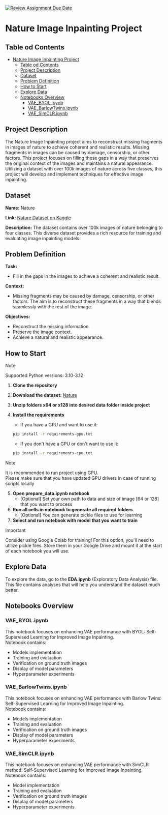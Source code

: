 [![Review Assignment Due Date](https://classroom.github.com/assets/deadline-readme-button-22041afd0340ce965d47ae6ef1cefeee28c7c493a6346c4f15d667ab976d596c.svg)](https://classroom.github.com/a/2KPK7r4z)

# Nature Image Inpainting Project

## Table od Contents

- [Nature Image Inpainting Project](#nature-image-inpainting-project)
  - [Table od Contents](#table-od-contents)
  - [Project Description](#project-description)
  - [Dataset](#dataset)
  - [Problem Definition](#problem-definition)
  - [How to Start](#how-to-start)
  - [Explore Data](#explore-data)
  - [Notebooks Overview](#notebooks-overview)
    - [VAE\_BYOL.ipynb](#vae_byolipynb)
    - [VAE\_BarlowTwins.ipynb](#vae_barlowtwinsipynb)
    - [VAE\_SimCLR.ipynb](#vae_simclripynb)

## Project Description

The Nature Image Inpainting project aims to reconstruct missing fragments in images of nature to achieve coherent and realistic results. Missing fragments in images can be caused by damage, censorship, or other factors. This project focuses on filling these gaps in a way that preserves the original context of the images and maintains a natural appearance. Utilizing a dataset with over 100k images of nature across five classes, this project will develop and implement techniques for effective image inpainting.

## Dataset

**Name:** Nature

**Link:** [Nature Dataset on Kaggle](https://www.kaggle.com/datasets/heyitsfahd/nature)

**Description:** The dataset contains over 100k images of nature belonging to four classes. This diverse dataset provides a rich resource for training and evaluating image inpainting models.

## Problem Definition

**Task:**

- Fill in the gaps in the images to achieve a coherent and realistic result.

**Context:**

- Missing fragments may be caused by damage, censorship, or other factors. The aim is to reconstruct these fragments in a way that blends seamlessly with the rest of the image.

**Objectives:**

- Reconstruct the missing information.
- Preserve the image context.
- Achieve a natural and realistic appearance.

## How to Start

> [!NOTE]
> Supported Python versions: 3.10-3.12

1. **Clone the repository**
2. **Download the dataset:** [Nature](https://www.kaggle.com/datasets/heyitsfahd/nature)
3. **Unzip folders x64 or x128 into desired data folder inside project**
4. **Install the requirements**

   - If you have a GPU and want to use it:

   ```bash
   pip install -r requirements-gpu.txt
   ```

   - If you don't have a GPU or don't want to use it:

   ```bash
   pip install -r requirements-cpu.txt
   ```

> [!NOTE]
> It is recommended to run project using GPU. \
> Please make sure that you have updated GPU drivers in case of running scripts locally

5. **Open prepare_data.ipynb notebook**
    - [Optional] Set your own path to data and size of image [64 or 128] that you want to process
6. **Run all cells in notebook to generate all required folders**
   - [Optional] You can generate pickle files to use for learning
7. **Select and run notebook with model that you want to train**
> [!IMPORTANT]
> Consider using Google Colab for training!  For this option, you'll need to utilize pickle files. Store them in your Google Drive and mount it at the start of each notebook you will use.

## Explore Data

To explore the data, go to the **EDA.ipynb** (Exploratory Data Analysis) file. This file contains analyses that will help you understand the dataset much better.

## Notebooks Overview

### VAE_BYOL.ipynb

This notebook focuses on enhancing VAE performance with BYOL: Self-Supervised Learning for Improved Image Inpainting. \
Notebook contains:

- Models implementation
- Training and evaluation
- Verification on ground truth images
- Display of model parameters
- Hyperparameter experiments

### VAE_BarlowTwins.ipynb

This notebook focuses on enhancing VAE performance with Barlow Twins: Self-Supervised Learning for Improved Image Inpainting. \
Notebook contains:

- Models implementation
- Training and evaluation
- Verification on ground truth images
- Display of model parameters
- Hyperparameter experiments

### VAE_SimCLR.ipynb

This notebook focuses on enhancing VAE performance with SimCLR method: Self-Supervised Learning for Improved Image Inpainting. \
Notebook contains:

- Model implementation
- Training and evaluation
- Verification on ground truth images
- Display of model parameters
- Hyperparameter experiments
